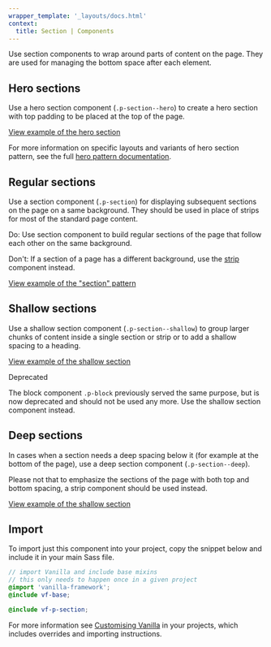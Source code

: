 ```yaml
---
wrapper_template: '_layouts/docs.html'
context:
  title: Section | Components
---
```


Use section components to wrap around parts of content on the page. They are used for managing the bottom space after each element.

## Hero sections

Use a hero section component (`.p-section--hero`) to create a hero section with top padding to be placed at the top of the page.

<div class="embedded-example"><a href="/docs/examples/patterns/section/hero" class="js-example">
View example of the hero section
</a></div>

For more information on specific layouts and variants of hero section pattern, see the full [hero pattern documentation](/docs/patterns/hero).

## Regular sections

Use a section component (`.p-section`) for displaying subsequent sections on the page on a same background. They should be used in place of strips for most of the standard page content.

<div class="row">
  <div class="col-6 col-medium-3">
    <div class="p-notification--positive">
      <p class="p-notification__content">
        <span class="p-notification__title">Do:</span>
        <span class="p-notification__message">Use section component to build regular sections of the page that follow each other on the same background.</span>
      </p>
    </div>
  </div>
  <div class="col-6 col-medium-3">
    <div class="p-notification--negative">
      <p class="p-notification__content">
        <span class="p-notification__title">Don't:</span>
        <span class="p-notification__message">If a section of a page has a different background, use the <a href="/docs/patterns/strip">strip</a> component instead.</span>
      </p>
    </div>
  </div>
</div>

<div class="embedded-example"><a href="/docs/examples/patterns/section/section" class="js-example">
View example of the "section" pattern
</a></div>

## Shallow sections

Use a shallow section component (`.p-section--shallow`) to group larger chunks of content inside a single section or strip or to add a shallow spacing to a heading.

<div class="embedded-example"><a href="/docs/examples/patterns/section/shallow" class="js-example">
View example of the shallow section
</a></div>

<span class="p-status-label--negative">Deprecated</span>

The block component `.p-block` previously served the same purpose, but is now deprecated and should not be used any more. Use the shallow section component instead.

## Deep sections

In cases when a section needs a deep spacing below it (for example at the bottom of the page), use a deep section component (`.p-section--deep`).

Please not that to emphasize the sections of the page with both top and bottom spacing, a strip component should be used instead.

<div class="embedded-example"><a href="/docs/examples/patterns/section/deep" class="js-example">
View example of the shallow section
</a></div>

## Import

To import just this component into your project, copy the snippet below and include it in your main Sass file.

```scss
// import Vanilla and include base mixins
// this only needs to happen once in a given project
@import 'vanilla-framework';
@include vf-base;

@include vf-p-section;
```

For more information see [Customising Vanilla](/docs/customising-vanilla/) in your projects, which includes overrides and importing instructions.
